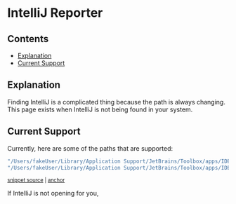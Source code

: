 <a id="top"></a>

# IntelliJ Reporter

<!-- toc -->
## Contents

  * [Explanation](#explanation)
  * [Current Support](#current-support)<!-- endToc -->

## Explanation

Finding IntelliJ is a complicated thing because the path is always changing.
This page exists when IntelliJ is not being found in your system.


## Current Support

Currently, here are some of the paths that are supported:

<!-- snippet: SupportedIntelliJPaths -->
<a id='snippet-supportedintellijpaths'></a>
```java
"/Users/fakeUser/Library/Application Support/JetBrains/Toolbox/apps/IDEA-C/ch-0/223.8617.56/IntelliJ IDEA CE.app/Contents/MacOS/idea",
"/Users/fakeUser/Library/Application Support/JetBrains/Toolbox/apps/IDEA-U/ch-0/223.8617.56/IntelliJ IDEA 2022.2 EAP.app"
```
<sup><a href='/approvaltests/src/test/java/org/approvaltests/reporters/intellij/IntelliJPathResolverTest.java#L47-L50' title='Snippet source file'>snippet source</a> | <a href='#snippet-supportedintellijpaths' title='Start of snippet'>anchor</a></sup>
<!-- endSnippet -->

If IntelliJ is not opening for you, 
